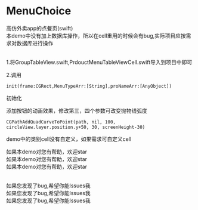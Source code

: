 # MenuChoice
高仿外卖app的点餐页(swift)</br>
本demo中没有加上数据库操作，所以在cell重用的时候会有bug,实际项目应按需求对数据库进行操作</br></br>

1.将GroupTableView.swift,PrdouctMenuTableViewCell.swift导入到项目中即可</br>

2.调用
```
init(frame:CGRect,MenuTypeArr:[String],proNameArr:[AnyObject])
```
初始化

添加按钮的动画效果，修改第三，四个参数可改变抛物线弧度</br>
```
CGPathAddQuadCurveToPoint(path, nil, 100, circleView.layer.position.y+50, 30, screenHeight-30)
```

demo中的类别cell没有自定义，如果需求可自定义cell

如果本demo对您有帮助，欢迎star</br>
如果本demo对您有帮助，欢迎star</br>
如果本demo对您有帮助，欢迎star</br></br>

如果您发现了bug,希望你能Issues我</br>
如果您发现了bug,希望你能Issues我</br>
如果您发现了bug,希望你能Issues我</br>
